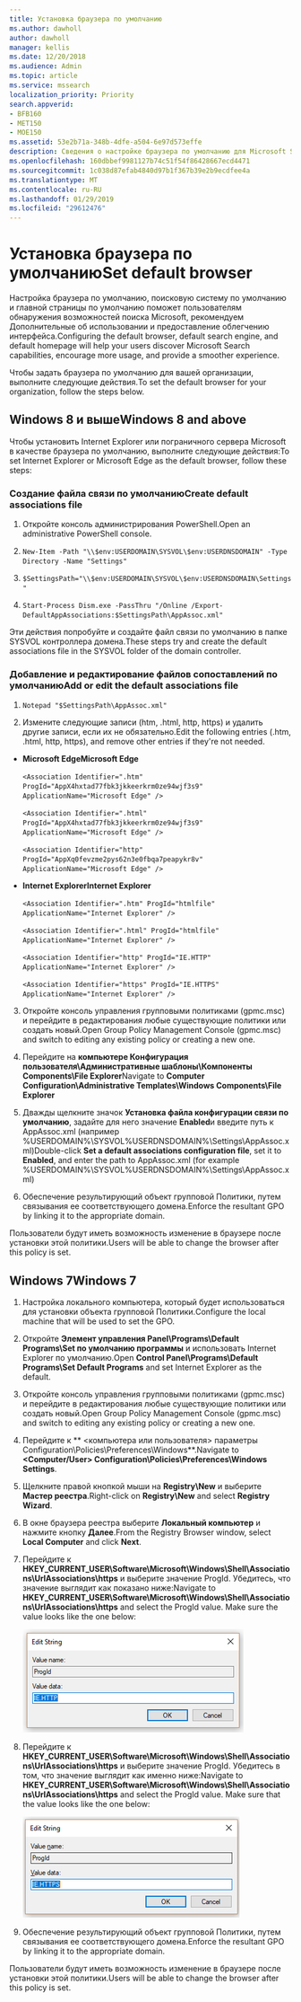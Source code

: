 ```yaml
---
title: Установка браузера по умолчанию
ms.author: dawholl
author: dawholl
manager: kellis
ms.date: 12/20/2018
ms.audience: Admin
ms.topic: article
ms.service: mssearch
localization_priority: Priority
search.appverid:
- BFB160
- MET150
- MOE150
ms.assetid: 53e2b71a-348b-4dfe-a504-6e97d573effe
description: Сведения о настройке браузера по умолчанию для Microsoft Search для вашей организации.
ms.openlocfilehash: 160dbbef9981127b74c51f54f86428667ecd4471
ms.sourcegitcommit: 1c038d87efab4840d97b1f367b39e2b9ecdfee4a
ms.translationtype: MT
ms.contentlocale: ru-RU
ms.lasthandoff: 01/29/2019
ms.locfileid: "29612476"
---
```

# <a name="set-default-browser"></a><span data-ttu-id="4c177-103">Установка браузера по умолчанию</span><span class="sxs-lookup"><span data-stu-id="4c177-103">Set default browser</span></span>

<span data-ttu-id="4c177-104">Настройка браузера по умолчанию, поисковую систему по умолчанию и главной страницы по умолчанию поможет пользователям обнаружения возможностей поиска Microsoft, рекомендуем Дополнительные об использовании и предоставление облегчению интерфейса.</span><span class="sxs-lookup"><span data-stu-id="4c177-104">Configuring the default browser, default search engine, and default homepage will help your users discover Microsoft Search capabilities, encourage more usage, and provide a smoother experience.</span></span>
  
<span data-ttu-id="4c177-105">Чтобы задать браузера по умолчанию для вашей организации, выполните следующие действия.</span><span class="sxs-lookup"><span data-stu-id="4c177-105">To set the default browser for your organization, follow the steps below.</span></span>
  
## <a name="windows-8-and-above"></a><span data-ttu-id="4c177-106">Windows 8 и выше</span><span class="sxs-lookup"><span data-stu-id="4c177-106">Windows 8 and above</span></span>

<span data-ttu-id="4c177-107">Чтобы установить Internet Explorer или пограничного сервера Microsoft в качестве браузера по умолчанию, выполните следующие действия:</span><span class="sxs-lookup"><span data-stu-id="4c177-107">To set Internet Explorer or Microsoft Edge as the default browser, follow these steps:</span></span>
  
### <a name="create-default-associations-file"></a><span data-ttu-id="4c177-108">Создание файла связи по умолчанию</span><span class="sxs-lookup"><span data-stu-id="4c177-108">Create default associations file</span></span>

1. <span data-ttu-id="4c177-109">Откройте консоль администрирования PowerShell.</span><span class="sxs-lookup"><span data-stu-id="4c177-109">Open an administrative PowerShell console.</span></span>
    
2.  `New-Item -Path "\\$env:USERDOMAIN\SYSVOL\$env:USERDNSDOMAIN" -Type Directory -Name "Settings"`
    
3.  `$SettingsPath="\\$env:USERDOMAIN\SYSVOL\$env:USERDNSDOMAIN\Settings"`
    
4.  `Start-Process Dism.exe -PassThru "/Online /Export-DefaultAppAssociations:$SettingsPath\AppAssoc.xml"`
    
<span data-ttu-id="4c177-110">Эти действия попробуйте и создайте файл связи по умолчанию в папке SYSVOL контроллера домена.</span><span class="sxs-lookup"><span data-stu-id="4c177-110">These steps try and create the default associations file in the SYSVOL folder of the domain controller.</span></span>
  
### <a name="add-or-edit-the-default-associations-file"></a><span data-ttu-id="4c177-111">Добавление и редактирование файлов сопоставлений по умолчанию</span><span class="sxs-lookup"><span data-stu-id="4c177-111">Add or edit the default associations file</span></span>

1. `Notepad "$SettingsPath\AppAssoc.xml"`
    
2. <span data-ttu-id="4c177-112">Измените следующие записи (htm, .html, http, https) и удалить другие записи, если их не обязательно.</span><span class="sxs-lookup"><span data-stu-id="4c177-112">Edit the following entries (.htm, .html, http, https), and remove other entries if they're not needed.</span></span>
    
  - <span data-ttu-id="4c177-113">**Microsoft Edge**</span><span class="sxs-lookup"><span data-stu-id="4c177-113">**Microsoft Edge**</span></span>
    
     `<Association Identifier=".htm" ProgId="AppX4hxtad77fbk3jkkeerkrm0ze94wjf3s9" ApplicationName="Microsoft Edge" />`
  
     `<Association Identifier=".html" ProgId="AppX4hxtad77fbk3jkkeerkrm0ze94wjf3s9" ApplicationName="Microsoft Edge" />`
  
     `<Association Identifier="http" ProgId="AppXq0fevzme2pys62n3e0fbqa7peapykr8v" ApplicationName="Microsoft Edge" />`
    
  - <span data-ttu-id="4c177-114">**Internet Explorer**</span><span class="sxs-lookup"><span data-stu-id="4c177-114">**Internet Explorer**</span></span>
    
     `<Association Identifier=".htm" ProgId="htmlfile" ApplicationName="Internet Explorer" />`
  
     `<Association Identifier=".html" ProgId="htmlfile" ApplicationName="Internet Explorer" />`
  
     `<Association Identifier="http" ProgId="IE.HTTP" ApplicationName="Internet Explorer" />`
  
     `<Association Identifier="https" ProgId="IE.HTTPS" ApplicationName="Internet Explorer" />`
    
3. <span data-ttu-id="4c177-115">Откройте консоль управления групповыми политиками (gpmc.msc) и перейдите в редактирования любые существующие политики или создать новый.</span><span class="sxs-lookup"><span data-stu-id="4c177-115">Open Group Policy Management Console (gpmc.msc) and switch to editing any existing policy or creating a new one.</span></span>
    
1. <span data-ttu-id="4c177-116">Перейдите на **компьютере Конфигурация пользователя\Административные шаблоны\Компоненты Components\File Explorer**</span><span class="sxs-lookup"><span data-stu-id="4c177-116">Navigate to **Computer Configuration\Administrative Templates\Windows Components\File Explorer**</span></span>
    
2. <span data-ttu-id="4c177-117">Дважды щелкните значок **Установка файла конфигурации связи по умолчанию**, задайте для него значение **Enabled**и введите путь к AppAssoc.xml (например %USERDOMAIN%\SYSVOL\%USERDNSDOMAIN%\Settings\AppAssoc.xml)</span><span class="sxs-lookup"><span data-stu-id="4c177-117">Double-click **Set a default associations configuration file**, set it to **Enabled**, and enter the path to AppAssoc.xml (for example %USERDOMAIN%\SYSVOL\%USERDNSDOMAIN%\Settings\AppAssoc.xml)</span></span>
    
4. <span data-ttu-id="4c177-118">Обеспечение результирующий объект групповой Политики, путем связывания ее соответствующего домена.</span><span class="sxs-lookup"><span data-stu-id="4c177-118">Enforce the resultant GPO by linking it to the appropriate domain.</span></span>
    
<span data-ttu-id="4c177-119">Пользователи будут иметь возможность изменение в браузере после установки этой политики.</span><span class="sxs-lookup"><span data-stu-id="4c177-119">Users will be able to change the browser after this policy is set.</span></span>
  
## <a name="windows-7"></a><span data-ttu-id="4c177-120">Windows 7</span><span class="sxs-lookup"><span data-stu-id="4c177-120">Windows 7</span></span>

1. <span data-ttu-id="4c177-121">Настройка локального компьютера, который будет использоваться для установки объекта групповой Политики.</span><span class="sxs-lookup"><span data-stu-id="4c177-121">Configure the local machine that will be used to set the GPO.</span></span>
    
1. <span data-ttu-id="4c177-122">Откройте **Элемент управления Panel\Programs\Default Programs\Set по умолчанию программы** и использовать Internet Explorer по умолчанию.</span><span class="sxs-lookup"><span data-stu-id="4c177-122">Open **Control Panel\Programs\Default Programs\Set Default Programs** and set Internet Explorer as the default.</span></span> 
    
2. <span data-ttu-id="4c177-123">Откройте консоль управления групповыми политиками (gpmc.msc) и перейдите в редактирования любые существующие политики или создать новый.</span><span class="sxs-lookup"><span data-stu-id="4c177-123">Open Group Policy Management Console (gpmc.msc) and switch to editing any existing policy or creating a new one.</span></span>
    
1. <span data-ttu-id="4c177-124">Перейдите к \*\* \<компьютера или пользователя\> параметры Configuration\Policies\Preferences\Windows\*\*.</span><span class="sxs-lookup"><span data-stu-id="4c177-124">Navigate to **\<Computer/User\> Configuration\Policies\Preferences\Windows Settings**.</span></span>
    
2. <span data-ttu-id="4c177-125">Щелкните правой кнопкой мыши на **Registry\New** и выберите **Мастер реестра**.</span><span class="sxs-lookup"><span data-stu-id="4c177-125">Right-click on **Registry\New** and select **Registry Wizard**.</span></span>
    
3. <span data-ttu-id="4c177-126">В окне браузера реестра выберите **Локальный компьютер** и нажмите кнопку **Далее**.</span><span class="sxs-lookup"><span data-stu-id="4c177-126">From the Registry Browser window, select **Local Computer** and click **Next**.</span></span>
    
4. <span data-ttu-id="4c177-p101">Перейдите к **HKEY_CURRENT_USER\Software\Microsoft\Windows\Shell\Associations\UrlAssociations\https** и выберите значение ProgId. Убедитесь, что значение выглядит как показано ниже:</span><span class="sxs-lookup"><span data-stu-id="4c177-p101">Navigate to **HKEY_CURRENT_USER\Software\Microsoft\Windows\Shell\Associations\UrlAssociations\https** and select the ProgId value. Make sure the value looks like the one below:</span></span> 
    
    ![Выберите значение ProgID в Изменение строкового параметра](media/f6173dcc-b898-4967-8c40-4b0fe411a92b.png)
  
5. <span data-ttu-id="4c177-p102">Перейдите к **HKEY_CURRENT_USER\Software\Microsoft\Windows\Shell\Associations\UrlAssociations\https** и выберите значение ProgId. Убедитесь в том, что значение выглядит как именно ниже:</span><span class="sxs-lookup"><span data-stu-id="4c177-p102">Navigate to **HKEY_CURRENT_USER\Software\Microsoft\Windows\Shell\Associations\UrlAssociations\https** and select the ProgId value. Make sure that the value looks like the one below:</span></span> 
    
    ![Выберите параметр ProgId для HTTPS в строку редактирования](media/3519e13b-4fe7-4d15-946c-82fd50fc49bb.png)
  
3. <span data-ttu-id="4c177-133">Обеспечение результирующий объект групповой Политики, путем связывания ее соответствующего домена.</span><span class="sxs-lookup"><span data-stu-id="4c177-133">Enforce the resultant GPO by linking it to the appropriate domain.</span></span>
    
<span data-ttu-id="4c177-134">Пользователи будут иметь возможность изменение в браузере после установки этой политики.</span><span class="sxs-lookup"><span data-stu-id="4c177-134">Users will be able to change the browser after this policy is set.</span></span>